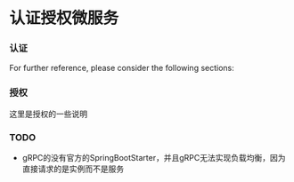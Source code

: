 # 认证授权微服务

### 认证

For further reference, please consider the following sections:


### 授权

这里是授权的一些说明

### TODO
- gRPC的没有官方的SpringBootStarter，并且gRPC无法实现负载均衡，因为直接请求的是实例而不是服务